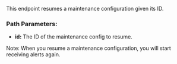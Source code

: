 This endpoint resumes a maintenance configuration given its ID.

### Path Parameters:

- **id:** The ID of the maintenance config to resume.

Note: When you resume a maintenance configuration, you will start receiving alerts again.
